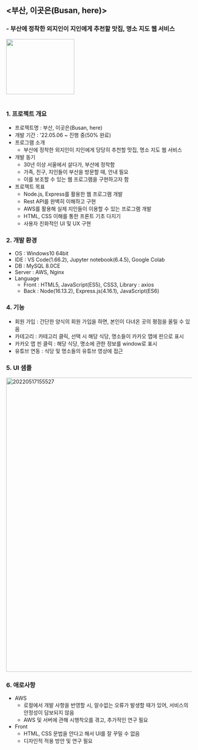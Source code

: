 ## <부산, 이곳은(Busan, here)>
### - 부산에 정착한 외지인이 지인에게 추천할 맛집, 명소 지도 웹 서비스 
<!--
<img src="https://user-images.githubusercontent.com/96553431/168752791-4cda4d98-fb79-4561-9c28-7941b6bb9d49.png" width="175" height="150"><br>
![busan,here_logo5](https://user-images.githubusercontent.com/96553431/168899776-e026d934-d8af-40ed-8f2c-f3c789022890.png)
-->

<img src="https://user-images.githubusercontent.com/96553431/168899776-e026d934-d8af-40ed-8f2c-f3c789022890.png" width="185" height="150"><br>
<br>

### 1. 프로젝트 개요
- 프로젝트명 : 부산, 이곳은(Busan, here)
- 개발 기간 : '22.05.06 ~ 진행 중(50% 완료)
- 프로그램 소개
    - 부산에 정착한 외지인이 지인에게 당당히 추천할 맛집, 명소 지도 웹 서비스 
- 개발 동기
    - 30년 이상 서울에서 살다가, 부산에 정착함
    - 가족, 친구, 지인들이 부산을 방문할 때, 안내 필요
    - 이를 보조할 수 있는 웹 프로그램을 구현하고자 함
- 프로젝트 목표
    - Node.js, Express를 활용한 웹 프로그램 개발
    - Rest API를 완벽히 이해하고 구현
    - AWS를 활용해 실제 지인들이 이용할 수 있는 프로그램 개발
    - HTML, CSS 이해를 통한 프론트 기초 다지기
    - 사용자 친화적인 UI 및 UX 구현

### 2. 개발 환경
- OS : Windows10 64bit
- IDE : VS Code(1.66.2), Jupyter notebook(6.4.5), Google Colab
- DB : MySQL 8.0CE
- Server : AWS, Nginx
- Language
    - Front : HTML5, JavaScript(ES5), CSS3, Library : axios
    - Back : Node(16.13.2), Express.js(4.16.1), JavaScript(ES6)

### 4. 기능
- 회원 가입 : 간단한 양식의 회원 가입을 하면, 본인이 다녀온 곳의 평점을 올릴 수 있음
- 카테고리 : 카테고리 클릭, 선택 시 해당 식당, 명소들이 카카오 맵에 핀으로 표시
- 카카오 맵 핀 클릭 : 해당 식당, 명소에 관한 정보를 window로 표시
- 유튜브 연동 : 식당 및 명소들의 유튜브 영상에 접근


### 5. UI 샘플
<img width="798" alt="20220517155527" src="https://user-images.githubusercontent.com/96553431/168900202-71b88059-d6c2-45d5-b4cf-745d8d2e1c6d.png">

### 6. 애로사항
- AWS
    - 로컬에서 개발 사항을 반영할 시, 알수없는 오류가 발생할 때가 있어, 서비스의 안정성이 담보되지 않음
    - AWS 및 서버에 관해 시행착오를 겪고, 추가적인 연구 필요
- Front
    - HTML, CSS 문법을 안다고 해서 UI를 잘 꾸밀 수 없음
    - 디자인적 적용 방안 및 연구 필요


